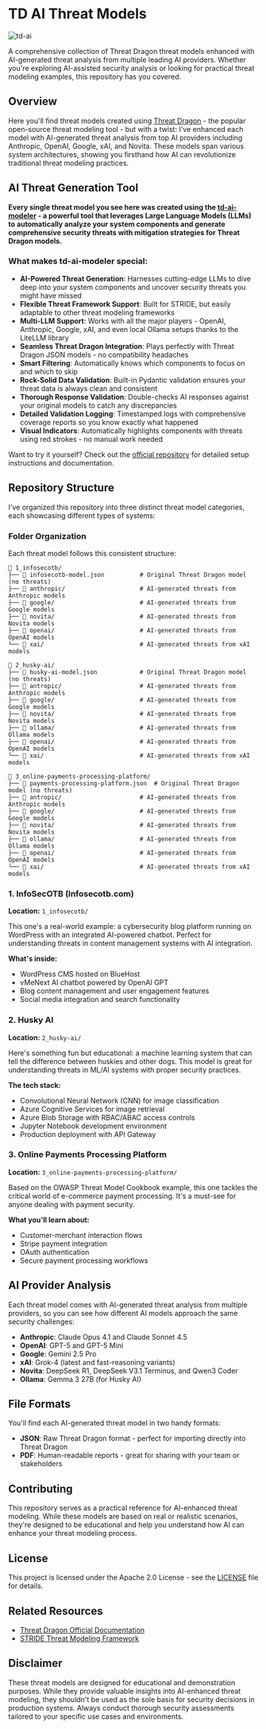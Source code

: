 # TD AI Threat Models

![td-ai](assets/td-ai-part3.png)

A comprehensive collection of Threat Dragon threat models enhanced with AI-generated threat analysis from multiple leading AI providers. Whether you're exploring AI-assisted security analysis or looking for practical threat modeling examples, this repository has you covered.

## Overview

Here you'll find threat models created using [Threat Dragon](https://owasp.org/www-project-threat-dragon/) - the popular open-source threat modeling tool - but with a twist: I've enhanced each model with AI-generated threat analysis from top AI providers including Anthropic, OpenAI, Google, xAI, and Novita. These models span various system architectures, showing you firsthand how AI can revolutionize traditional threat modeling practices.

## AI Threat Generation Tool

**Every single threat model you see here was created using the [td-ai-modeler](https://github.com/InfosecOTB/td-ai-modeler) - a powerful tool that leverages Large Language Models (LLMs) to automatically analyze your system components and generate comprehensive security threats with mitigation strategies for Threat Dragon models.**

### What makes td-ai-modeler special:

- **AI-Powered Threat Generation**: Harnesses cutting-edge LLMs to dive deep into your system components and uncover security threats you might have missed
- **Flexible Threat Framework Support**: Built for STRIDE, but easily adaptable to other threat modeling frameworks
- **Multi-LLM Support**: Works with all the major players - OpenAI, Anthropic, Google, xAI, and even local Ollama setups thanks to the LiteLLM library
- **Seamless Threat Dragon Integration**: Plays perfectly with Threat Dragon JSON models - no compatibility headaches
- **Smart Filtering**: Automatically knows which components to focus on and which to skip
- **Rock-Solid Data Validation**: Built-in Pydantic validation ensures your threat data is always clean and consistent
- **Thorough Response Validation**: Double-checks AI responses against your original models to catch any discrepancies
- **Detailed Validation Logging**: Timestamped logs with comprehensive coverage reports so you know exactly what happened
- **Visual Indicators**: Automatically highlights components with threats using red strokes - no manual work needed

Want to try it yourself? Check out the [official repository](https://github.com/InfosecOTB/td-ai-modeler) for detailed setup instructions and documentation.

## Repository Structure

I've organized this repository into three distinct threat model categories, each showcasing different types of systems:

### Folder Organization

Each threat model follows this consistent structure:

```
📁 1_infosecotb/
├── 📄 infosecotb-model.json          # Original Threat Dragon model (no threats)
├── 📁 anthropic/                     # AI-generated threats from Anthropic models
├── 📁 google/                        # AI-generated threats from Google models
├── 📁 novita/                        # AI-generated threats from Novita models
├── 📁 openai/                        # AI-generated threats from OpenAI models
└── 📁 xai/                           # AI-generated threats from xAI models

📁 2_husky-ai/
├── 📄 husky-ai-model.json            # Original Threat Dragon model (no threats)
├── 📁 antropic/                      # AI-generated threats from Anthropic models
├── 📁 google/                        # AI-generated threats from Google models
├── 📁 novita/                        # AI-generated threats from Novita models
├── 📁 ollama/                        # AI-generated threats from Ollama models
├── 📁 openai/                        # AI-generated threats from OpenAI models
└── 📁 xai/                           # AI-generated threats from xAI models

📁 3_online-payments-processing-platform/
├── 📄 payments-processing-platform.json  # Original Threat Dragon model (no threats)
├── 📁 antropic/                      # AI-generated threats from Anthropic models
├── 📁 google/                        # AI-generated threats from Google models
├── 📁 novita/                        # AI-generated threats from Novita models
├── 📁 ollama/                        # AI-generated threats from Ollama models
├── 📁 openai/                        # AI-generated threats from OpenAI models
└── 📁 xai/                           # AI-generated threats from xAI models
```

### 1. InfoSecOTB (Infosecotb.com)
**Location:** `1_infosecotb/`

This one's a real-world example: a cybersecurity blog platform running on WordPress with an integrated AI-powered chatbot. Perfect for understanding threats in content management systems with AI integration.

**What's inside:**
- WordPress CMS hosted on BlueHost
- vMeNext AI chatbot powered by OpenAI GPT
- Blog content management and user engagement features
- Social media integration and search functionality

### 2. Husky AI
**Location:** `2_husky-ai/`

Here's something fun but educational: a machine learning system that can tell the difference between huskies and other dogs. This model is great for understanding threats in ML/AI systems with proper security practices.

**The tech stack:**
- Convolutional Neural Network (CNN) for image classification
- Azure Cognitive Services for image retrieval
- Azure Blob Storage with RBAC/ABAC access controls
- Jupyter Notebook development environment
- Production deployment with API Gateway

### 3. Online Payments Processing Platform
**Location:** `3_online-payments-processing-platform/`

Based on the OWASP Threat Model Cookbook example, this one tackles the critical world of e-commerce payment processing. It's a must-see for anyone dealing with payment security.

**What you'll learn about:**
- Customer-merchant interaction flows
- Stripe payment integration
- OAuth authentication
- Secure payment processing workflows

## AI Provider Analysis

Each threat model comes with AI-generated threat analysis from multiple providers, so you can see how different AI models approach the same security challenges:

- **Anthropic**: Claude Opus 4.1 and Claude Sonnet 4.5
- **OpenAI**: GPT-5 and GPT-5 Mini
- **Google**: Gemini 2.5 Pro
- **xAI**: Grok-4 (latest and fast-reasoning variants)
- **Novita**: DeepSeek R1, DeepSeek V3.1 Terminus, and Qwen3 Coder
- **Ollama**: Gemma 3 27B (for Husky AI)

## File Formats

You'll find each AI-generated threat model in two handy formats:
- **JSON**: Raw Threat Dragon format - perfect for importing directly into Threat Dragon
- **PDF**: Human-readable reports - great for sharing with your team or stakeholders

## Contributing

This repository serves as a practical reference for AI-enhanced threat modeling. While these models are based on real or realistic scenarios, they're designed to be educational and help you understand how AI can enhance your threat modeling process.

## License

This project is licensed under the Apache 2.0 License - see the [LICENSE](LICENSE) file for details.

## Related Resources

- [Threat Dragon Official Documentation](https://www.threatdragon.com/docs/)
- [STRIDE Threat Modeling Framework](https://docs.microsoft.com/en-us/azure/security/develop/threat-modeling-tool-threats)

## Disclaimer

These threat models are designed for educational and demonstration purposes. While they provide valuable insights into AI-enhanced threat modeling, they shouldn't be used as the sole basis for security decisions in production systems. Always conduct thorough security assessments tailored to your specific use cases and environments.
